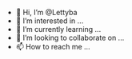 - 👋 Hi, I’m @Lettyba
- 👀 I’m interested in ...
- 🌱 I’m currently learning ...
- 💞️ I’m looking to collaborate on ...
- 📫 How to reach me ...

<!---
Lettyba/Lettyba is a ✨ special ✨ repository because its `README.md` (this file) appears on your GitHub profile.
You can click the Preview link to take a look at your changes.
--->
